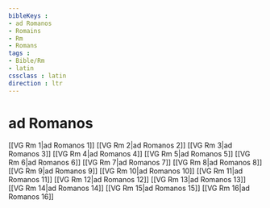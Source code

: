 ```yaml
---
bibleKeys : 
- ad Romanos
- Romains
- Rm
- Romans
tags : 
- Bible/Rm
- latin
cssclass : latin
direction : ltr
---
```


# ad Romanos

[[VG Rm 1|ad Romanos 1]]
[[VG Rm 2|ad Romanos 2]]
[[VG Rm 3|ad Romanos 3]]
[[VG Rm 4|ad Romanos 4]]
[[VG Rm 5|ad Romanos 5]]
[[VG Rm 6|ad Romanos 6]]
[[VG Rm 7|ad Romanos 7]]
[[VG Rm 8|ad Romanos 8]]
[[VG Rm 9|ad Romanos 9]]
[[VG Rm 10|ad Romanos 10]]
[[VG Rm 11|ad Romanos 11]]
[[VG Rm 12|ad Romanos 12]]
[[VG Rm 13|ad Romanos 13]]
[[VG Rm 14|ad Romanos 14]]
[[VG Rm 15|ad Romanos 15]]
[[VG Rm 16|ad Romanos 16]]
